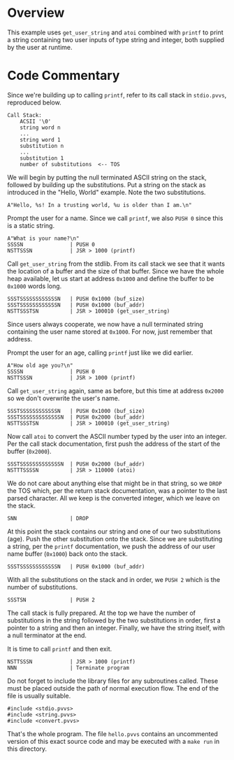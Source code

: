 # Overview #

This example uses `get_user_string` and `atoi` combined with `printf` to print
a string containing two user inputs of type string and integer, both supplied
by the user at runtime.

# Code Commentary #

Since we're building up to calling `printf`, refer to its call stack in
`stdio.pvvs`, reproduced below.

    Call Stack:
        ACSII '\0'
        string word n
        ...
        string word 1
        substitution n
        ...
        substitution 1
        number of substitutions  <-- TOS

We will begin by putting the null terminated ASCII string on the stack,
followed by building up the substitutions. Put a string on the stack as
introduced in the "Hello, World" example.  Note the two substitutions.

    A"Hello, %s! In a trusting world, %u is older than I am.\n"

Prompt the user for a name. Since we call `printf`, we also `PUSH 0` since this
is a static string.

    A"What is your name?\n"
    SSSSN               | PUSH 0
    NSTTSSSN            | JSR > 1000 (printf)

Call `get_user_string` from the stdlib. From its call stack we see that it
wants the location of a buffer and the size of that buffer. Since we have the
whole heap available, let us start at address `0x1000` and define the buffer to
be `0x1000` words long.

    SSSTSSSSSSSSSSSSN   | PUSH 0x1000 (buf_size)
    SSSTSSSSSSSSSSSSN   | PUSH 0x1000 (buf_addr)
    NSTTSSSTSN          | JSR > 100010 (get_user_string)

Since users always cooperate, we now have a null terminated string containing
the user name stored at `0x1000`. For now, just remember that address.

Prompt the user for an age, calling `printf` just like we did earlier.

    A"How old age you?\n"
    SSSSN               | PUSH 0
    NSTTSSSN            | JSR > 1000 (printf)

Call `get_user_string` again, same as before, but this time at address `0x2000`
so we don't overwrite the user's name.

    SSSTSSSSSSSSSSSSN   | PUSH 0x1000 (buf_size)
    SSSTSSSSSSSSSSSSSN  | PUSH 0x2000 (buf_addr)
    NSTTSSSTSN          | JSR > 100010 (get_user_string)

Now call `atoi` to convert the ASCII number typed by the user into an integer.
Per the call stack documentation, first push the address of the start of the
buffer (`0x2000`).

    SSSTSSSSSSSSSSSSSN  | PUSH 0x2000 (buf_addr)
    NSTTTSSSSN          | JSR > 110000 (atoi)

We do not care about anything else that might be in that string, so we `DROP`
the TOS which, per the return stack documentation, was a pointer to the last
parsed character. All we keep is the converted integer, which we leave on the
stack.

    SNN                 | DROP

At this point the stack contains our string and one of our two substitutions
(age). Push the other substitution onto the stack. Since we are substituting a
string, per the `printf` documentation, we push the address of our user name
buffer (`0x1000`) back onto the stack.

    SSSTSSSSSSSSSSSSN   | PUSH 0x1000 (buf_addr)

With all the substitutions on the stack and in order, we `PUSH 2` which is the
number of substitutions.

    SSSTSN              | PUSH 2

The call stack is fully prepared. At the top we have the number of
substitutions in the string followed by the two substitutions in order, first a
pointer to a string and then an integer. Finally, we have the string itself,
with a null terminator at the end.

It is time to call `printf` and then exit.

    NSTTSSSN            | JSR > 1000 (printf)
    NNN                 | Terminate program

Do not forget to include the library files for any subroutines called. These
must be placed outside the path of normal execution flow. The end of the file
is usually suitable.

    #include <stdio.pvvs>
    #include <string.pvvs>
    #include <convert.pvvs>

That's the whole program. The file `hello.pvvs` contains an uncommented version
of this exact source code and may be executed with a `make run` in this
directory.

